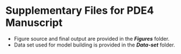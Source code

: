 # Supplementary Files for PDE4 Manuscript

* Figure source and final output are provided in the ***Figures*** folder.
* Data set used for model building is provided in the ***Data-set*** folder.
